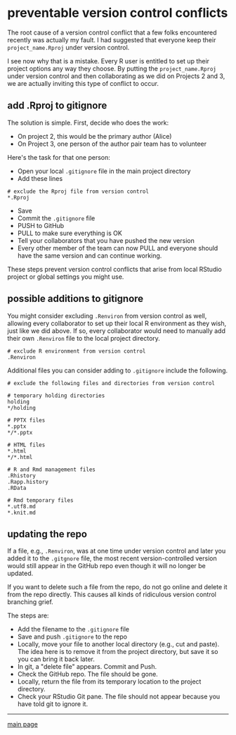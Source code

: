 
preventable version control conflicts
=====================================

The root cause of a version control conflict that a few folks encountered recently was actually my fault. I had suggested that everyone keep their `project_name.Rproj` under version control.

I see now why that is a mistake. Every R user is entitled to set up their project options any way they choose. By putting the `project_name.Rproj` under version control and then collaborating as we did on Projects 2 and 3, we are actually inviting this type of conflict to occur.

add .Rproj to gitignore
-----------------------

The solution is simple. First, decide who does the work:

-   On project 2, this would be the primary author (Alice)
-   On Project 3, one person of the author pair team has to volunteer

Here's the task for that one person:

-   Open your local `.gitignore` file in the main project directory
-   Add these lines

<!-- -->

    # exclude the Rproj file from version control  
    *.Rproj

-   Save
-   Commit the `.gitignore` file
-   PUSH to GitHub
-   PULL to make sure everything is OK
-   Tell your collaborators that you have pushed the new version
-   Every other member of the team can now PULL and everyone should have the same version and can continue working.

These steps prevent version control conflicts that arise from local RStudio project or global settings you might use.

possible additions to gitignore
-------------------------------

You might consider excluding `.Renviron` from version control as well, allowing every collaborator to set up their local R environment as they wish, just like we did above. If so, every collaborator would need to manually add their own `.Renviron` file to the local project directory.

    # exclude R environment from version control 
    .Renviron 

Additional files you can consider adding to `.gitignore` include the following.

    # exclude the following files and directories from version control

    # temporary holding directories 
    holding
    */holding

    # PPTX files 
    *.pptx
    */*.pptx

    # HTML files 
    *.html
    */*.html

    # R and Rmd management files 
    .Rhistory
    .Rapp.history
    .RData

    # Rmd temporary files 
    *.utf8.md
    *.knit.md

updating the repo
-----------------

If a file, e.g., `.Renviron`, was at one time under version control and later you added it to the `.gitgnore` file, the most recent version-controlled version would still appear in the GitHub repo even though it will no longer be updated.

If you want to delete such a file from the repo, do not go online and delete it from the repo directly. This causes all kinds of ridiculous version control branching grief.

The steps are:

-   Add the filename to the `.gitignore` file
-   Save and push `.gitignore` to the repo
-   Locally, move your file to another local directory (e.g., cut and paste). The idea here is to remove it from the project directory, but save it so you can bring it back later.
-   In git, a "delete file" appears. Commit and Push.
-   Check the GitHub repo. The file should be gone.
-   Locally, return the file from its temporary location to the project directory.
-   Check your RStudio Git pane. The file should not appear because you have told git to ignore it.

------------------------------------------------------------------------

[main page](../README.md)
